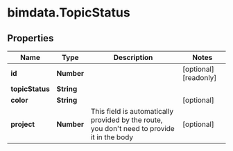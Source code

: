 # bimdata.TopicStatus

## Properties

Name | Type | Description | Notes
------------ | ------------- | ------------- | -------------
**id** | **Number** |  | [optional] [readonly] 
**topicStatus** | **String** |  | 
**color** | **String** |  | [optional] 
**project** | **Number** | This field is automatically provided by the route, you don&#39;t need to provide it in the body | [optional] 


